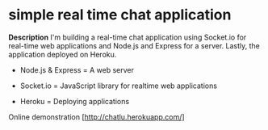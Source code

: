 # simple real time chat application

**Description**
I'm building a real-time chat application using Socket.io for real-time web applications and Node.js and Express for a server. Lastly, the application deployed on Heroku.

* Node.js & Express = A web server

* Socket.io = JavaScript library for realtime web applications

* Heroku = Deploying applications

Online demonstration
[http://chatlu.herokuapp.com/]
